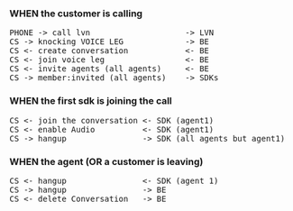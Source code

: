 
<h3>WHEN the customer is calling</h3>
<pre>
PHONE -> call lvn                    -> LVN
CS -> knocking VOICE LEG             -> BE
CS <- create conversation            <- BE         
CS <- join voice leg                 <- BE                
CS <- invite agents (all agents)     <- BE
CS -> member:invited (all agents)    -> SDKs
</pre>

<h3>WHEN the first sdk is joining the call</h3>
<pre>
CS <- join the conversation <- SDK (agent1)
CS <- enable Audio          <- SDK (agent1)
CS -> hangup                -> SDK (all agents but agent1)                              
</pre>

<h3>WHEN the agent (OR a customer is leaving)</h3>
<pre>
CS <- hangup                <- SDK (agent 1)
CS -> hangup                -> BE
CS <- delete Conversation   -> BE
</pre>

